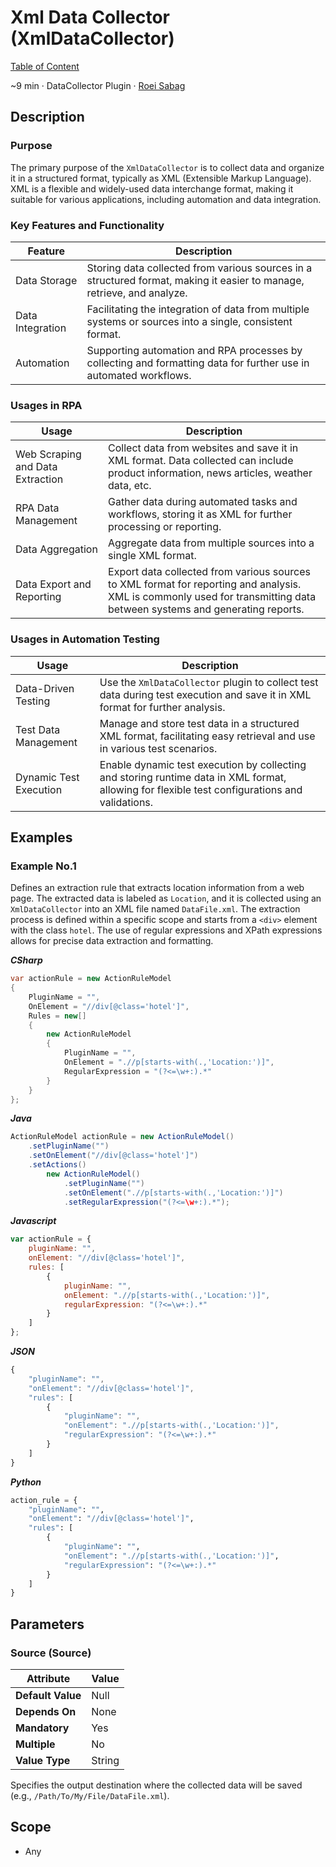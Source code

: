 # Xml Data Collector (XmlDataCollector)

[Table of Content](../Home.md)  

~9 min · DataCollector Plugin · [Roei Sabag](https://www.linkedin.com/in/roei-sabag-247aa18/)

## Description

### Purpose

The primary purpose of the `XmlDataCollector` is to collect data and organize it in a structured format, typically as XML (Extensible Markup Language). 
XML is a flexible and widely-used data interchange format, making it suitable for various applications, including automation and data integration.

### Key Features and Functionality

| Feature               | Description                                                                                                            |
|-----------------------|------------------------------------------------------------------------------------------------------------------------|
| Data Storage          | Storing data collected from various sources in a structured format, making it easier to manage, retrieve, and analyze. |
| Data Integration      | Facilitating the integration of data from multiple systems or sources into a single, consistent format.                |
| Automation            | Supporting automation and RPA processes by collecting and formatting data for further use in automated workflows.      |

### Usages in RPA

| Usage                            | Description                                                                                                                                                             |
|----------------------------------|-------------------------------------------------------------------------------------------------------------------------------------------------------------------------|
| Web Scraping and Data Extraction | Collect data from websites and save it in XML format. Data collected can include product information, news articles, weather data, etc.                                 |
| RPA Data Management              | Gather data during automated tasks and workflows, storing it as XML for further processing or reporting.                                                                |
| Data Aggregation                 | Aggregate data from multiple sources into a single XML format.                                                                                                          |
| Data Export and Reporting        | Export data collected from various sources to XML format for reporting and analysis. XML is commonly used for transmitting data between systems and generating reports. |

### Usages in Automation Testing

| Usage                  | Description                                                                                                                                    |
|------------------------|------------------------------------------------------------------------------------------------------------------------------------------------|
| Data-Driven Testing    | Use the `XmlDataCollector` plugin to collect test data during test execution and save it in XML format for further analysis.                   |
| Test Data Management   | Manage and store test data in a structured XML format, facilitating easy retrieval and use in various test scenarios.                          |
| Dynamic Test Execution | Enable dynamic test execution by collecting and storing runtime data in XML format, allowing for flexible test configurations and validations. |

## Examples

### Example No.1

Defines an extraction rule that extracts location information from a web page. 
The extracted data is labeled as `Location`, and it is collected using an `XmlDataCollector` into an XML file named `DataFile.xml`. 
The extraction process is defined within a specific scope and starts from a `<div>` element with the class `hotel`. 
The use of regular expressions and XPath expressions allows for precise data extraction and formatting.

_**CSharp**_

```csharp
var actionRule = new ActionRuleModel
{
    PluginName = "",
    OnElement = "//div[@class='hotel']",
    Rules = new[]
    {
        new ActionRuleModel
        {
            PluginName = "",
            OnElement = ".//p[starts-with(.,'Location:')]",
            RegularExpression = "(?<=\w+:).*"
        }
    }
};
```

_**Java**_

```java
ActionRuleModel actionRule = new ActionRuleModel()
    .setPluginName("")
    .setOnElement("//div[@class='hotel']")
    .setActions()
        new ActionRuleModel()        
            .setPluginName("")
            .setOnElement(".//p[starts-with(.,'Location:')]")
            .setRegularExpression("(?<=\w+:).*");
```

_**Javascript**_

```js
var actionRule = {
    pluginName: "",
    onElement: "//div[@class='hotel']",
    rules: [
        {
            pluginName: "",
            onElement: ".//p[starts-with(.,'Location:')]",
            regularExpression: "(?<=\w+:).*"
        }
    ]
};
```

_**JSON**_

```js
{
    "pluginName": "",
    "onElement": "//div[@class='hotel']",
    "rules": [
        {
            "pluginName": "",
            "onElement": ".//p[starts-with(.,'Location:')]",
            "regularExpression": "(?<=\w+:).*"
        }
    ]
}
```

_**Python**_

```python
action_rule = {
    "pluginName": "",
    "onElement": "//div[@class='hotel']",
    "rules": [
        {
            "pluginName": "",
            "onElement": ".//p[starts-with(.,'Location:')]",
            "regularExpression": "(?<=\w+:).*"
        }
    ]
}
```

## Parameters

### Source (Source)

| Attribute         | Value             |
|-------------------|-------------------|
| **Default Value** | Null              |
| **Depends On**    | None              |
| **Mandatory**     | Yes               |
| **Multiple**      | No                |
| **Value Type**    | String            |

Specifies the output destination where the collected data will be saved (e.g., `/Path/To/My/File/DataFile.xml`).

## Scope

* Any